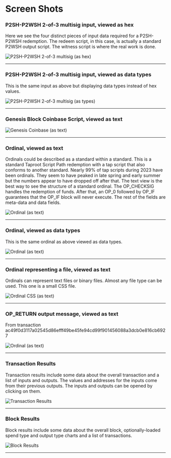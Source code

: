 # Screen Shots

### P2SH-P2WSH 2-of-3 multisig input, viewed as hex

Here we see the four distinct pieces of input data required for a P2SH-P2WSH redemption. The redeem script, in this case,
is actually a standard P2WSH output script. The witness script is where the real work is done.

![P2SH-P2WSH 2-of-3 multisig (as hex)](/docs/images/screen-shots/p2sh-p2wsh-2-3-multisig-as-hex.png)

***

### P2SH-P2WSH 2-of-3 multisig input, viewed as data types

This is the same input as above but displaying data types instead of hex values.

![P2SH-P2WSH 2-of-3 multisig (as types)](/docs/images/screen-shots/p2sh-p2wsh-2-3-multisig-as-types.png)

***

### Genesis Block Coinbase Script, viewed as text

![Genesis Coinbase (as text)](/docs/images/screen-shots/genesis-coinbase-as-text.png)

***

### Ordinal, viewed as text

Ordinals could be described as a standard within a standard. This is a standard Taproot Script Path redemption
with a tap script that also conforms to another standard. Nearly 99% of tap scripts during 2023 have been ordinals.
They seem to have peaked in late spring and early summer but the numbers appear to have dropped off after that.
The text view is the best way to see the structure of a standard ordinal.
The OP_CHECKSIG handles the redemption of funds. After that, an OP_0 followed by OP_IF guarantees that the OP_IF
block will never execute. The rest of the fields are meta-data and data fields.

![Ordinal (as text)](/docs/images/screen-shots/ordinal-as-text.png)

***

### Ordinal, viewed as data types

This is the same ordinal as above viewed as data types.

![Ordinal (as text)](/docs/images/screen-shots/ordinal-as-types.png)

***

### Ordinal representing a file, viewed as text

Ordinals can represent text files or binary files. Almost any file type can be used. This one is a small CSS file.

![Ordinal CSS (as text)](/docs/images/screen-shots/ordinal-css-as-text.png)

***

### OP_RETURN output message, viewed as text

From transaction ac49f0d3117a02545d86efff49be45fe94cd99f901456088a3dcb0e816cb6927

![Ordinal (as text)](/docs/images/screen-shots/op-return-message-as-text.png)

***

### Transaction Results

Transaction results include some data about the overall transaction and a list of inputs and outputs.
The values and addresses for the inputs come from their previous outputs.
The inputs and outputs can be opened by clicking on them.

![Transaction Results](/docs/images/screen-shots/tx-results.png)

***

### Block Results

Block results include some data about the overall block, optionally-loaded spend type and output type charts and a list of transactions.

![Block Results](/docs/images/screen-shots/block-results.png)

***

